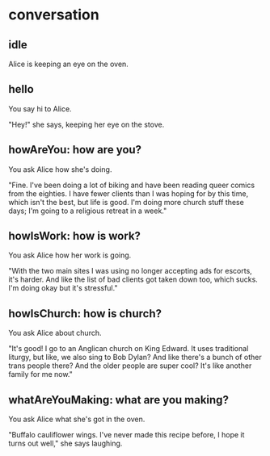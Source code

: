 # conversation

## idle

Alice is keeping an eye on the oven.

## hello

You say hi to Alice.

"Hey!" she says, keeping her eye on the stove.

## howAreYou: how are you?

You ask Alice how she's doing.

"Fine. I've been doing a lot of biking and have been reading queer comics
from the eighties. I have fewer clients than I was hoping for by this time, 
which isn't the best, but life is good. I'm doing more church stuff these days; 
I'm going to a religious retreat in a week."

## howIsWork: how is work?

You ask Alice how her work is going.

"With the two main sites I was using no longer accepting ads for escorts,
it's harder. And like the list of bad clients got taken down too, which
sucks. I'm doing okay but it's stressful."

## howIsChurch: how is church?

You ask Alice about church.

"It's good! I go to an Anglican church on King Edward. It uses traditional
liturgy, but like, we also sing to Bob Dylan? And like there's a bunch
of other trans people there? And the older people are super cool? It's
like another family for me now."

## whatAreYouMaking: what are you making?

You ask Alice what she's got in the oven.

"Buffalo cauliflower wings. I've never made this recipe before, I hope
it turns out well," she says laughing.